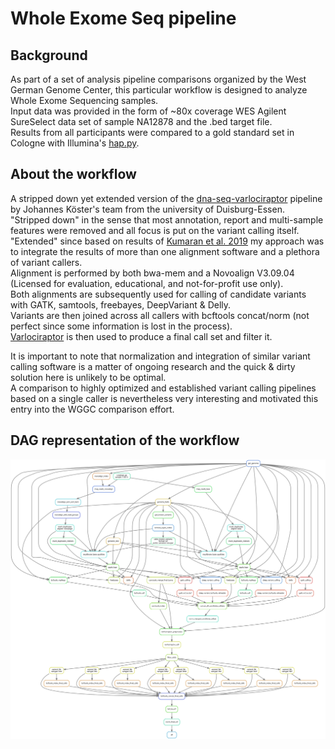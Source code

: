 # Whole Exome Seq pipeline
## Background
As part of a set of analysis pipeline comparisons organized by the West German Genome Center, this particular workflow is designed to analyze Whole Exome Sequencing samples.  
Input data was provided in the form of ~80x coverage WES Agilent SureSelect data set of sample NA12878 and the .bed target file.  
Results from all participants were compared to a gold standard set in Cologne with Illumina's [hap.py](https://github.com/Illumina/hap.py).
  
## About the workflow  
A stripped down yet extended version of the [dna-seq-varlociraptor](https://github.com/snakemake-workflows/dna-seq-varlociraptor) pipeline by Johannes Köster's team from the university of Duisburg-Essen.  
"Stripped down" in the sense that most annotation, report and multi-sample features were removed and all focus is put on the variant calling itself.  
"Extended" since based on results of [Kumaran et al. 2019](https://bmcbioinformatics.biomedcentral.com/articles/10.1186/s12859-019-2928-9) my approach was to integrate the results of more than one alignment software and a plethora of variant callers.  
Alignment is performed by both bwa-mem and a Novoalign V3.09.04 (Licensed for evaluation, educational, and not-for-profit use only).  
Both alignments are subsequently used for calling of candidate variants with GATK, samtools, freebayes, DeepVariant & Delly.  
Variants are then joined across all callers with bcftools concat/norm (not perfect since some information is lost in the process).  
[Varlociraptor](https://github.com/varlociraptor/varlociraptor) is then used to produce a final call set and filter it.  

It is important to note that normalization and integration of similar variant calling software is a matter of ongoing research and the quick & dirty solution here is unlikely to be optimal.  
A comparison to highly optimized and established variant calling pipelines based on a single caller is nevertheless very interesting and motivated this entry into the WGGC comparison effort.

## DAG representation of the workflow
![DAG picture](WES_WGGC_dag.svg)
